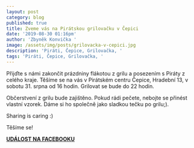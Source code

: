```yaml
---
layout: post
category: blog
published: true
title: Zveme vás na Pirátskou grilovačku v Čepici
date: '2019-08-30 01:16pm'
author: 'Zbyněk Konvička '
image: /assets/img/posts/grilovacka-v-cepici.jpg
description: 'Piráti, Čepice, Grilovačka, '
tags: 'Piráti, Čepice, Grilovačka, '
---
```

Přijďte s námi zakončit prázdniny flákotou z grilu a posezením s Piráty z celého kraje. Těšíme se na vás v Pirátském centru Čepice, Hradební 13, v sobotu 31. srpna od 16 hodin.  Grilovat se bude do 22 hodin.

Občerstvení z grilu bude zajištěno. Pokud rádi pečete, nebojte se přinést vlastní vzorek. Dáme si ho společně jako sladkou tečku po grilu;). 

Sharing is caring :)

Těšíme se!

[**UDÁLOST NA FACEBOOKU**](https://www.facebook.com/events/681788458971407/)

